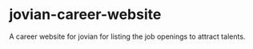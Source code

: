 # jovian-career-website
A career website for jovian for listing the job openings to attract talents.
